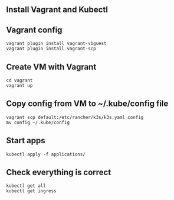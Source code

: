 ## Install Vagrant and Kubectl

## Vagrant config
```
vagrant plugin install vagrant-vbguest
vagrant plugin install vagrant-scp
```

## Create VM with Vagrant
```
cd vagrant
vagrant up
```

## Copy config from VM to ~/.kube/config file
```
vagrant scp default:/etc/rancher/k3s/k3s.yaml config
mv config ~/.kube/config
```

## Start apps
```
kubectl apply -f applications/
```

## Check everything is correct
```
kubectl get all
kubectl get ingress
```